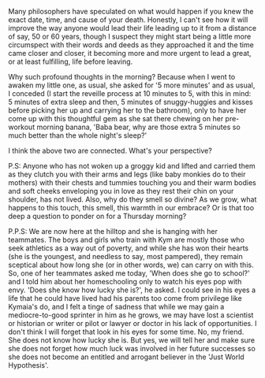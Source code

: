 
Many philosophers have speculated on what would happen if you knew the exact date, time, and cause of your death. Honestly, I can't see how it will improve the way anyone would lead their life leading up to it from a distance of say, 50 or 60 years, though I suspect they might start being a little more circumspect with their words and deeds as they approached it and the time came closer and closer, it becoming more and more urgent to lead a great, or at least fulfilling, life before leaving.

Why such profound thoughts in the morning? Because when I went to awaken my little one, as usual, she asked for '5 more minutes' and as usual, I conceded (I start the reveille process at 10 minutes to 5, with this in mind: 5 minutes of extra sleep and then, 5 minutes of snuggy-huggies and kisses before picking her up and carrying her to the bathroom), only to have her come up with this thoughtful gem as she sat there chewing on her pre-workout morning banana, 'Baba bear, why are those extra 5 minutes so much better than the whole night's sleep?'

I think the above two are connected. What's your perspective?

P.S: Anyone who has not woken up a groggy kid and lifted and carried them as they clutch you with their arms and legs (like baby monkies do to their mothers) with their chests and tummies touching you and their warm bodies and soft cheeks enveloping you in love as they rest their chin on your shoulder, has not lived. Also, why do they smell so divine? As we grow, what happens to this touch, this smell, this warmth in our embrace? Or is that too deep a question to ponder on for a Thursday morning?

P.P.S: We are now here at the hilltop and she is hanging with her teammates. The boys and girls who train with Kym are mostly those who seek athletics as a way out of poverty, and while she has won their hearts (she is the youngest, and needless to say, most pampered), they remain sceptical about how long she (or in other words, we) can carry on with this. So, one of her teammates asked me today, 'When does she go to school?' and I told him about her homeschooling only to watch his eyes pop with envy. 'Does she know how lucky she is?', he asked. I could see in his eyes a life that he could have lived had his parents too come from privilege like Kymaia's do, and I felt a tinge of sadness that while we may gain a mediocre-to-good sprinter in him as he grows, we may have lost a scientist or historian or writer or pilot or lawyer or doctor in his lack of opportunities. I don't think I will forget that look in his eyes for some time. No, my friend. She does not know how lucky she is. But yes, we will tell her and make sure she does not forget how much luck was involved in her future successes so she does not become an entitled and arrogant believer in the 'Just World Hypothesis'.